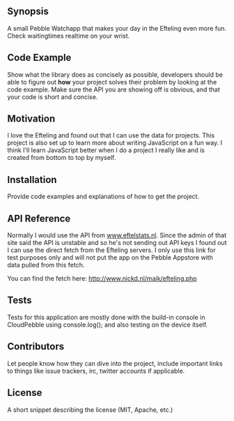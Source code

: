 ## Synopsis

A small Pebble Watchapp that makes your day in the Efteling even more fun. Check waitingtimes realtime on your wrist.

## Code Example

Show what the library does as concisely as possible, developers should be able to figure out **how** your project solves their problem by looking at the code example. Make sure the API you are showing off is obvious, and that your code is short and concise.

## Motivation

I love the Efteling and found out that I can use the data for projects. This project is also set up to learn more about writing JavaScript on a fun way. I think I'll learn JavaScript better when I do a project I really like and is created from bottom to top by myself. 

## Installation

Provide code examples and explanations of how to get the project.

## API Reference

Normally I would use the API from www.eftelstats.nl. Since the admin of that site said the API is unstable and so he's not sending out API keys I found out I can use the direct fetch from the Efteling servers. I only use this link for test purposes only and will not put the app on the Pebble Appstore with data pulled from this fetch. 

You can find the fetch here: http://www.nickd.nl/maik/efteling.php

## Tests

Tests for this application are mostly done with the build-in console in CloudPebble using console.log(); and also testing on the device itself.

## Contributors

Let people know how they can dive into the project, include important links to things like issue trackers, irc, twitter accounts if applicable.

## License

A short snippet describing the license (MIT, Apache, etc.)
